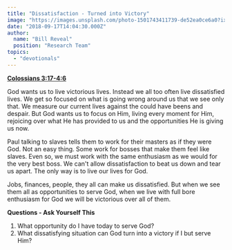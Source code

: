```yaml
---
title: "Dissatisfaction - Turned into Victory"
image: "https://images.unsplash.com/photo-1501743411739-de52ea0ce6a0?ixlib=rb-0.3.5&q=85&fm=jpg&crop=entropy&cs=srgb&ixid=eyJhcHBfaWQiOjk2NjF9&s=c54554bca8359ba3622aba46b04ecb5a"
date: "2018-09-17T14:04:30.000Z"
author:
  name: "Bill Reveal"
  position: "Research Team"
topics:
  - "devotionals"
---
```

**[Colossians 3:17-4:6]( https://www.biblegateway.com/passage/?search=Colossians3:17-4:6)**

God wants us to live victorious lives. Instead we all too often live dissatisfied lives. We get so focused on what is going wrong around us that we see only that. We measure our current lives against the could have beens and despair. But God wants us to focus on Him, living every moment for Him, rejoicing over what He has provided to us and the opportunities He is giving us now.

Paul talking to slaves tells them to work for their masters as if they were God. Not an easy thing. Some work for bosses that make them feel like slaves. Even so, we must work with the same enthusiasm as we would for the very best boss. We can't allow dissatisfaction to beat us down and tear us apart. The only way is to live our lives for God.

Jobs, finances, people, they all can make us dissatisfied. But when we see them all as opportunities to serve God, when we live with full bore enthusiasm for God we will be victorious over all of them.

**Questions - Ask Yourself This**
1. What opportunity do I have today to serve God?
2. What dissatisfying situation can God turn into a victory if I but serve Him?

